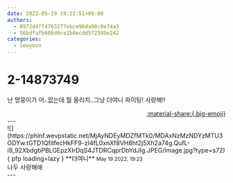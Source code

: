 ```yaml
---
date: 2022-05-19 19:22:51+09:00
authors:
  - 8972d4ff4763277ebce96da98c0e74a3
  - 56bdfafb606d9ce1b4ecdd572595e242
categories:
  - Seoyeon
---
```


# 2-14873749

<div class="post-container" markdown="1">
<div class="content-container md-sidebar__scrollwrap" markdown="1">

난 멍뭉이가 어..없는데 뭘 올리지..그냥 더여니 파이팅! 사랑해!!

</div>
</div>

<div style="text-align: right;" markdown="1">
<a href="https://weverse.io/fromis9/fanpost/2-14873749" style="text-align: right;">:material-share:{.big-emoji}</a>
</div>
---

<div class="comments-container md-sidebar__scrollwrap" markdown="1">
<div class="comment" markdown="1">
<div class='id-container' markdown="1">
![](https://phinf.wevpstatic.net/MjAyNDEyMDZfMTk0/MDAxNzMzNDYzMTU3ODYw.tGTD1QfitfecHkFF9-zI4fL0xnXf8VH8ht2j5Xh2a74g.QufL-i9_92XbdgbPBLGEpzXIrDqS4JTDRCqprDbYdJIg.JPEG/image.jpg?type=s72){ pfp loading=lazy }
**<span class="artist">더여니</span>** <small>May 19 2022, 19:23</small><br>
</div>
<div class='comment-body' markdown="1">
나두 사랑해애
</div>
</div>
</div>
---
